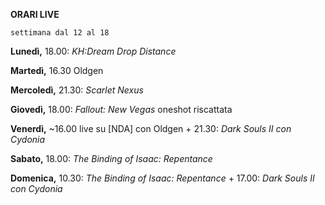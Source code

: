 <b>ORARI LIVE</b>
 
<code>settimana dal 12 al 18</code>
 
<b>Lunedì,</b> 18.00: <i>KH:Dream Drop Distance</i>

<b>Martedì,</b> 16.30 Oldgen

<b>Mercoledì,</b> 21.30: <i>Scarlet Nexus</i>

<b>Giovedì,</b> 18.00: <i>Fallout: New Vegas</i> oneshot riscattata

<b>Venerdì,</b> ~16.00 live su [NDA] con Oldgen + 21.30: <i>Dark Souls II con Cydonia</i>

<b>Sabato,</b> 18.00: <i>The Binding of Isaac: Repentance</i>

<b>Domenica,</b> 10.30: <i>The Binding of Isaac: Repentance</i> + 17.00: <i>Dark Souls II con Cydonia</i>
 
